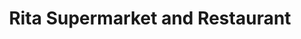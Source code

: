 ---
title: "Rita Supermarket and Restaurant"
url: /manchester/rita-supermarket-and-restaurant/
shop: Allgemein
---